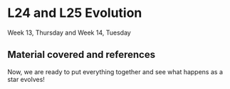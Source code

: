 # L24 and L25 Evolution

Week 13, Thursday and Week 14, Tuesday


## Material covered and references


Now, we are ready to put everything together and see what happens as a star evolves!